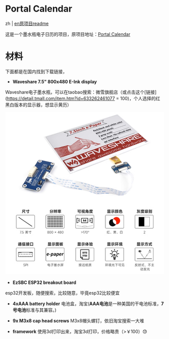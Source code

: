 #  Portal Calendar

zh | [en原项目readme](https://github.com/eleveyuan/portal_calendar/blob/master/README-en.md)

这是一个墨水瓶电子日历的项目，原项目地址：[Portal Calendar](https://github.com/wuspy/portal_calendar)

# 材料

下面都是在国内找到下载链接，
- **Waveshare 7.5" 800x480 E-Ink display**

Waveshare电子墨水瓶，可以在taobao搜索：微雪旗舰店（或点击这个[链接](https://detail.tmall.com/item.htm?id=633262461077 = 100)，个人选择的红黑白版本的显示器，想显示黄历）

![](./images/display-zh.jpg)

- **EzSBC ESP32 breakout board**

esp32开发板，随便搜索，比较随意，毕竟esp32比较便宜


- **4xAAA battery holder**
电池盒，淘宝(**AAA电池**是一种美国的干电池标准，**7号电池**标准与其兼容。)

- **9x M3x8 cap head screws**
M3x8帽头螺钉，依旧淘宝搜索一大堆

- **framework**
使用3d打印出来，淘宝3d打印，价格略贵（>￥100）😓
